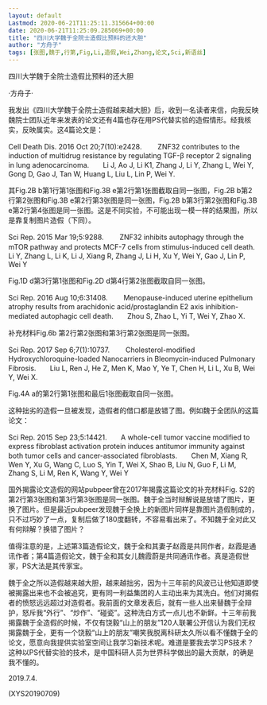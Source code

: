 ```yaml
---
layout: default
Lastmod: 2020-06-21T11:25:11.315664+00:00
date: 2020-06-21T11:25:09.285069+00:00
title: "四川大学魏于全院士造假比预料的还大胆"
author: "方舟子"
tags: [张图,魏于,行第,Fig,Li,造假,Wei,Zhang,论文,Sci,新语丝]
---
```


四川大学魏于全院士造假比预料的还大胆

·方舟子·

我发出《四川大学魏于全院士造假越来越大胆》后，收到一名读者来信，向我反映魏院士团队近年来发表的论文还有4篇也存在用PS代替实验的造假情形。经我核实，反映属实。这4篇论文是：

Cell Death Dis. 2016 Oct 20;7(10):e2428. 　　ZNF32 contributes to the induction of multidrug resistance by regulating TGF-β receptor 2 signaling in lung adenocarcinoma.　　Li J, Ao J, Li K1, Zhang J, Li Y, Zhang L, Wei Y, Gong D, Gao J, Tan W, Huang L, Liu L, Lin P, Wei Y.

其Fig.2B b第1行第1张图和Fig.3B e第2行第1张图截取自同一张图，Fig.2B b第2行第2张图和Fig.3B e第2行第3张图是同一张图，Fig.2B b第3行第2张图和Fig.3B e第2行第4张图是同一张图。这是不同实验，不可能出现一模一样的结果图，所以是靠复制图片造假（下同）。

Sci Rep. 2015 Mar 19;5:9288. 　　ZNF32 inhibits autophagy through the mTOR pathway and protects MCF-7 cells from stimulus-induced cell death.　　Li Y, Zhang L, Li K, Li J, Xiang R, Zhang J, Li H, Xu Y, Wei Y, Gao J, Lin P, Wei Y

Fig.1D d第3行第1张图和Fig.2D d第4行第2张图截取自同一张图。

Sci Rep. 2016 Aug 10;6:31408. 　　Menopause-induced uterine epithelium atrophy results from arachidonic acid/prostaglandin E2 axis inhibition-mediated autophagic cell death.　　Zhou S, Zhao L, Yi T, Wei Y, Zhao X.

补充材料Fig.6b 第2行第2张图和第3行第2张图是同一张图。

Sci Rep. 2017 Sep 6;7(1):10737. 　　Cholesterol-modified Hydroxychloroquine-loaded Nanocarriers in Bleomycin-induced Pulmonary Fibrosis.　　Liu L, Ren J, He Z, Men K, Mao Y, Ye T, Chen H, Li L, Xu B, Wei Y, Wei X.

Fig.4A a的第2行第1张图和最后1张图截取自同一张图。

这种拙劣的造假一旦被发现，造假者的借口都是放错了图。例如魏于全团队的这篇论文：

Sci Rep. 2015 Sep 23;5:14421.　　A whole-cell tumor vaccine modified to express fibroblast activation protein induces antitumor immunity against both tumor cells and cancer-associated fibroblasts.　　Chen M, Xiang R, Wen Y, Xu G, Wang C, Luo S, Yin T, Wei X, Shao B, Liu N, Guo F, Li M, Zhang S, Li M, Ren K, Wang Y, Wei Y

国外揭露论文造假的网站pubpeer曾在2017年揭露这篇论文的补充材料Fig. S2的第2行第3张图和第3行第3张图是同一张图。魏于全当时辩解说是放错了图片，更换了图片。但是最近pubpeer发现魏于全换上的新图片同样是靠图片造假制成的，只不过巧妙了一点，复制后做了180度翻转，不容易看出来了。不知魏于全对此又有何辩解？换错了图片？

值得注意的是，上述第3篇造假论文，魏于全和其妻子赵霞是共同作者，赵霞是通讯作者；第4篇造假论文，魏于全和其女儿魏霞蔚是共同通讯作者。真是造假世家，PS大法是其传家宝。

魏于全之所以造假越来越大胆，越来越拙劣，因为十三年前的风波已让他知道即使被揭露出来也不会被追究，更有同一利益集团的人主动出来为其洗白。他们对揭假者的愤怒远远超过对造假者。我前面的文章发表后，就有一些人出来替魏于全辩护，怒斥我“外行”、“炒作”、“碰瓷”。这种洗白方式一点儿也不新鲜。十三年前我揭露魏于全造假的时候，不仅有饶毅“山上的朋友”120人联署公开信认为我们无权揭露魏于全，更有一个饶毅“山上的朋友”嘲笑我脱离科研太久所以看不懂魏于全的论文，愿意向我提供实验室空间让我学习新技术呢。难道是要我去学习PS技术？这种以PS代替实验的技术，是中国科研人员为世界科学做出的最大贡献，的确是我不懂的。

2019.7.4.

(XYS20190709)

